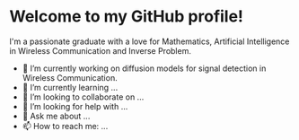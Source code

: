 # Welcome to my GitHub profile!

I'm a passionate graduate with a love for Mathematics, Artificial Intelligence in Wireless Communication and Inverse Problem.

- 🔭 I’m currently working on diffusion models for signal detection in Wireless Communication.
- 🌱 I’m currently learning ...
- 👯 I’m looking to collaborate on ...
- 🤔 I’m looking for help with ...
- 💬 Ask me about ...
- 📫 How to reach me: ...
